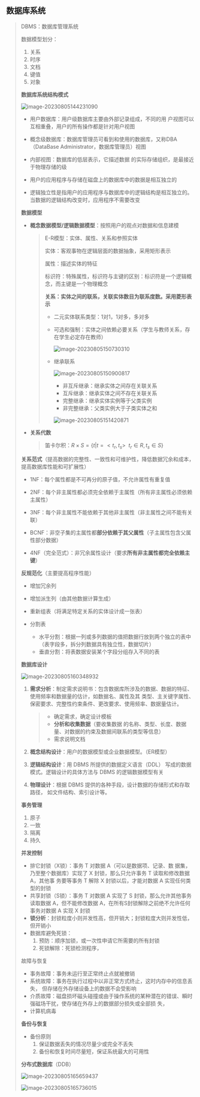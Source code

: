 ## 数据库系统

> DBMS：数据库管理系统
>
> 数据模型划分：
>
> 1. 关系
> 2. 时序
> 3. 文档
> 4. 键值
> 5. 对象
>
> 
>
> **数据库系统结构模式**
>
> ![image-20230805144231090](image-20230805144231090.png) 
>
> - 用户数据库：用户级数据库主要由外部记录组成，不同的用 户视图可以互相重叠，用户的所有操作都是针对用户视图
>
> - 概念级数据库：数据库管理员可看到和使用的数据库，又称DBA（DataBase  Administrator，数据库管理员）视图
>
> - 内部视图：数据库的低层表示，它描述数据 的实际存储组织，是最接近于物理存储的级
>
> - 用户的应用程序与存储在磁盘上的数据库中的数据是相互独立的
>
> - 逻辑独立性是指用户的应用程序与数据库中的逻辑结构是相互独立的。当数据的逻辑结构改变时，应用程序不需要改变
>
> 
>
> **数据模型**
>
> - **概念数据模型/逻辑数据模型**：按照用户的观点对数据和信息建模
>
>   > E-R模型：实体、属性、关系和参照实体
>   >
>   > 实体：客观事物在逻辑层面的数据抽象，采用矩形表示
>   >
>   > 属性：描述实体的特征
>   >
>   > 标识符：特殊属性，标识符与主键的区别：标识符是一个逻辑概念，而主键是一个物理概念
>   >
>   > **关系：实体之间的联系，关联实体数目为联系度数。采用菱形表示**
>   >
>   > - 二元实体联系类型：1对1，1对多，多对多
>   >
>   > - 可选和强制：实体之间依赖必要关系（学生与教师关系，存在学生必定存在教师）
>   >
>   >   ![image-20230805150730310](image-20230805150730310.png) 
>   >
>   > - 继承联系
>   >
>   >   ![image-20230805150900817](image-20230805150900817.png) 
>   >
>   >   - 非互斥继承：继承实体之间存在关联关系
>   >   - 互斥继承：继承实体之间不存在关联关系
>   >   - 完整继承：继承实体实例等于父类实例
>   >   - 非完整继承：父类实例大于子类实体之和
>   >
>   >   ![image-20230805151420871](image-20230805151420871.png) 
>
> - **关系代数**
>
>   > 笛卡尔积：$R \times S = \{ t | t= <t_r,t_s>  \ \ t_r \in R, t_s \in S \}$
>
> 
>
> **关系范式**（提高数据的完整性、一致性和可维护性，降低数据冗余和成本，提高数据库性能和可扩展性）
>
> - 1NF：每个属性都是不可再分的原子值，不允许属性有重复值
>
> - 2NF：每个非主属性都必须完全依赖于主属性（所有非主属性必须依赖主属性）
>
> - 3NF：每个非主属性不能依赖于其他非主属性（非主属性之间不能有关联）
>
> - BCNF：非空子集的主属性都**部分依赖于其父属性**（子主属性包含父属性部分数据）
>
> - 4NF（完全范式）：非冗余属性设计（要求**所有非主属性都完全依赖主键**）
>
> **反规范化**（主要提高程序性能）
>
> - 增加冗余列
>
> - 增加派生列（由其他数据计算生成）
>
> - 重新组表（将满足特定关系的实体设计成一张表）
>
> - 分割表
>
>   - 水平分割：根据一列或多列数据的值把数据行放到两个独立的表中（表字段多，拆分列数据具有独立性，数据切片）
>   - 垂直分割：将表数据安装某个字段分组存入不同的表
>
>   
>
> **数据库设计**
>
> ![image-20230805160348932](image-20230805160348932.png) 
>
> 1. **需求分析**：制定需求说明书：包含数据库所涉及的数据、数据的特征、使用频率和数据量的估计，如数据名、属性及其 类型、主关键字属性、保密要求、完整性约束条件、更改要求、使用频率、数据量估计。
>
>    > - 确定需求，确定设计模板
>    > - **分析和收集数据**（要收集数据 的名称、类型、长度、数据量、对数据的约束及数据间联系的类型等信息）
>    > - 需求说明文档
>
> 2. **概念结构设计**：用户的数据模型或企业数据模型。（ER模型）
>
> 3. **逻辑结构设计**：用 DBMS 所提供的数据定义语言（DDL） 写成的数据模式。逻辑设计的具体方法与 DBMS 的逻辑数据模型有关
>
> 4. **物理设计**：根据 DBMS 提供的各种手段，设计数据的存储形式和存取路径， 如文件结构、索引设计等。
>
>    
>
> **事务管理**
>
> 1. 原子
> 2. 一致
> 3. 隔离
> 4. 持久
>
> **并发控制**
>
> - 排它封锁（X锁）：事务 T 对数据 A（可以是数据项、记录、数 据集，乃至整个数据库）实现了 X 封锁，那么只允许事务 T 读取和修改数据 A，其他事 务要等事务 T 解除 X 封锁以后，才能对数据 A 实现任何类型的封锁
> - 共享封锁（S锁）：事务 T 对数据 A 实现了 S 封锁，那么允许其他事务读取数据 A，但不能修改数据 A，在所有S封锁解除之前绝不允许任何事务对数据 A 实现 X 封锁
> - **锁分析**：封锁粒度小则并发性高，但开销大；封锁粒度大则并发性低，但开销小
> - 数据库避免死锁：
>   1. 预防：顺序加锁，或一次性申请它所需要的所有封锁
>   2. 死锁解除：死锁检测程序，
>
>  
>
> 故障与恢复
>
> - 事务故障：事务未运行至正常终止点就被撤销
> - 系统故障：事务在执行过程中以非正常方式终止，这时内存中的信息丢失， 但存储在外存储设备上的数据不会受影响
> - 介质故障：磁盘损坏磁头碰撞或由于操作系统的某种潜在的错误、瞬时强磁场干扰，使存储在外存上的数据部分损失或全部损 失，
> - 计算机病毒
>
>  
>
> **备份与恢复**
>
> - 备份原则
>   1. 保证数据丢失的情况尽量少或完全不丢失
>   2. 备份和恢复时间尽量短，保证系统最大的可用性
>
>  
>
> **分布式数据库**（DDB）
>
> ![image-20230805165659437](image-20230805165659437.png) 
>
> ![image-20230805165736015](image-20230805165736015.png) 
>
> 